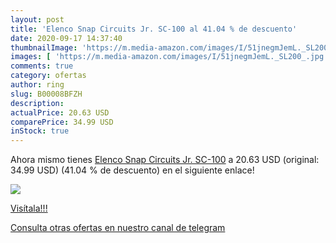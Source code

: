 ```yaml
---
layout: post
title: 'Elenco Snap Circuits Jr. SC-100 al 41.04 % de descuento'
date: 2020-09-17 14:37:40
thumbnailImage: 'https://m.media-amazon.com/images/I/51jnegmJemL._SL200_.jpg'
images: [ 'https://m.media-amazon.com/images/I/51jnegmJemL._SL200_.jpg' ]
comments: true
category: ofertas
author: ring
slug: B00008BFZH
description:
actualPrice: 20.63 USD
comparePrice: 34.99 USD
inStock: true
---
```


Ahora mismo tienes [Elenco Snap Circuits Jr. SC-100](https://www.amazon.com/dp/B00008BFZH/?tag=redken08-20) a 20.63 USD (original: 34.99 USD) (41.04 %  de descuento) en el siguiente enlace!

[![](https://m.media-amazon.com/images/I/51jnegmJemL._SL200_.jpg)](https://www.amazon.com/dp/B00008BFZH/?tag=redken08-20)

[Visítala!!!](https://www.amazon.com/dp/B00008BFZH/?tag=redken08-20)

[Consulta otras ofertas en nuestro canal de telegram](https://t.me/s/ofertas25)
